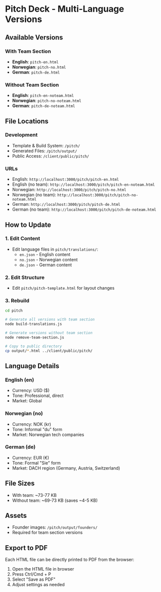 # Pitch Deck - Multi-Language Versions

## Available Versions

### With Team Section
- **English**: `pitch-en.html` 
- **Norwegian**: `pitch-no.html`
- **German**: `pitch-de.html`

### Without Team Section
- **English**: `pitch-en-noteam.html`
- **Norwegian**: `pitch-no-noteam.html` 
- **German**: `pitch-de-noteam.html`

## File Locations

### Development
- Template & Build System: `/pitch/`
- Generated Files: `/pitch/output/`
- Public Access: `/client/public/pitch/`

### URLs
- English: `http://localhost:3000/pitch/pitch-en.html`
- English (no team): `http://localhost:3000/pitch/pitch-en-noteam.html`
- Norwegian: `http://localhost:3000/pitch/pitch-no.html`
- Norwegian (no team): `http://localhost:3000/pitch/pitch-no-noteam.html`
- German: `http://localhost:3000/pitch/pitch-de.html`
- German (no team): `http://localhost:3000/pitch/pitch-de-noteam.html`

## How to Update

### 1. Edit Content
- Edit language files in `pitch/translations/`:
  - `en.json` - English content
  - `no.json` - Norwegian content
  - `de.json` - German content

### 2. Edit Structure
- Edit `pitch/pitch-template.html` for layout changes

### 3. Rebuild
```bash
cd pitch

# Generate all versions with team section
node build-translations.js

# Generate versions without team section
node remove-team-section.js

# Copy to public directory
cp output/*.html ../client/public/pitch/
```

## Language Details

### English (en)
- Currency: USD ($)
- Tone: Professional, direct
- Market: Global

### Norwegian (no)
- Currency: NOK (kr)
- Tone: Informal "du" form
- Market: Norwegian tech companies

### German (de)
- Currency: EUR (€)
- Tone: Formal "Sie" form
- Market: DACH region (Germany, Austria, Switzerland)

## File Sizes
- With team: ~73-77 KB
- Without team: ~69-73 KB (saves ~4-5 KB)

## Assets
- Founder images: `/pitch/output/founders/`
- Required for team section versions

## Export to PDF
Each HTML file can be directly printed to PDF from the browser:
1. Open the HTML file in browser
2. Press Ctrl/Cmd + P
3. Select "Save as PDF"
4. Adjust settings as needed